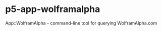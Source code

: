 p5-app-wolframalpha
===================

App::WolframAlpha - command-line tool for querying WolframAlpha.com